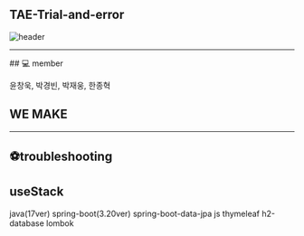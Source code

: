 ## TAE-Trial-and-error 
![header](https://capsule-render.vercel.app/api?type=waving&color=D3E3FD&height=300&section=header&text=TAE-Trial-and-error&fontSize=90)
<hr/>
## 💻 member

윤창욱, 박경빈, 박재웅, 한종혁

## WE MAKE

<hr/>

## ⚽troubleshooting 
## useStack
java(17ver)
spring-boot(3.20ver)
spring-boot-data-jpa
js
thymeleaf
h2-database
lombok
